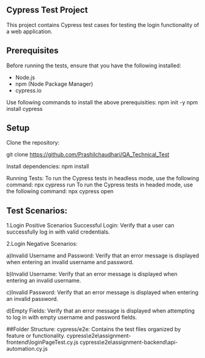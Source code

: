 ## Cypress Test Project

This project contains Cypress test cases for testing the login functionality of a web application.

## Prerequisites

Before running the tests, ensure that you have the following installed:

- Node.js
- npm (Node Package Manager)
- cypress.io 

Use following commands to install the above prerequisities:
		npm init -y
		npm install cypress

## Setup

Clone the repository:

   git clone https://github.com/Prashilchaudhari/QA_Technical_Test

Install dependencies:
   npm install 

Running Tests:
	 To run the Cypress tests in headless mode, use the following command: npx cypress run
	 To run the Cypress tests in headed mode, use the following command: npx cypress open


## Test Scenarios:

1.Login Positive Scenarios
Successful Login: Verify that a user can successfully log in with valid credentials.

2.Login Negative Scenarios:

a)Invalid Username and Password: Verify that an error message is displayed when entering an invalid username and password.

b)Invalid Username: Verify that an error message is displayed when entering an invalid username.

c)Invalid Password: Verify that an error message is displayed when entering an invalid password.

d)Empty Fields: Verify that an error message is displayed when attempting to log in with empty username and password fields.


##Folder Structure:
cypress/e2e: Contains the test files organized by feature or functionality.
cypress\e2e\assignment-frontend\loginPageTest.cy.js
cypress\e2e\assignment-backend\api-automation.cy.js
